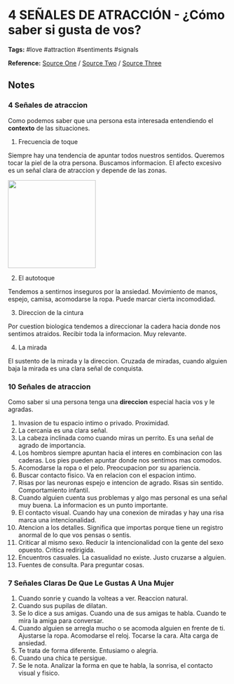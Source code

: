 # 4 SEÑALES DE ATRACCIÓN - ¿Cómo saber si gusta de vos?

**Tags:** #love #attraction #sentiments #signals

**Reference:** [Source One](https://youtu.be/s7jN_Im68_A) / [Source Two](https://youtu.be/-173mK04r78) / [Source Three](https://youtu.be/0tFgrTWAXvM)

## Notes

### 4 Señales de atraccion

Como podemos saber que una persona esta interesada entendiendo el **contexto** de las situaciones.

1. Frecuencia de toque

Siempre hay una tendencia de apuntar todos nuestros sentidos. Queremos tocar la piel de la otra persona. Buscamos informacion. El afecto excesivo es un señal clara de atraccion y depende de las zonas.

<img src="https://static.wixstatic.com/media/03eaf4_17f113b516004adbb1ba07bb8ed4624f~mv2.png/v1/fill/w_435,h_768,al_c/03eaf4_17f113b516004adbb1ba07bb8ed4624f~mv2.png" style="width:200px;">

2. El autotoque

Tendemos a sentirnos inseguros por la ansiedad. Movimiento de manos, espejo, camisa, acomodarse la ropa. Puede marcar cierta incomodidad. 

3. Direccion de la cintura

Por cuestion biologica tendemos a direccionar la cadera hacia donde nos sentimos atraidos. Recibir toda la informacion. Muy relevante.

4. La mirada

El sustento de la mirada y la direccion. Cruzada de miradas, cuando alguien baja la mirada es una clara señal de conquista.

### 10 Señales de atraccion

Como saber si una persona tenga una **direccion** especial hacia vos y le agradas.

1. Invasion de tu espacio intimo o privado. Proximidad.
2. La cercania es una clara señal.
3. La cabeza inclinada como cuando miras un perrito. Es una señal de agrado de importancia.
4. Los hombros siempre apuntan hacia el interes en combinacion con las caderas. Los pies pueden apuntar donde nos sentimos mas comodos.
5. Acomodarse la ropa o el pelo. Preocupacion por su apariencia.
6. Buscar contacto fisico. Va en relacion con el espacion intimo.
7. Risas por las neuronas espejo e intencion de agrado. Risas sin sentido. Comportamiento infantil.
8. Cuando alguien cuenta sus problemas y algo mas personal es una señal muy buena. La informacion es un punto importante.
9. El contacto visual. Cuando hay una conexion de miradas y hay una risa marca una intencionalidad.
10. Atencion a los detalles. Significa que importas porque tiene un registro anormal de lo que vos pensas o sentis.
11. Criticar al mismo sexo. Reducir la intencionalidad con la gente del sexo opuesto. Critica redirigida.
12. Encuentros casuales. La casualidad no existe. Justo cruzarse a alguien.
13. Fuentes de consulta. Para preguntar cosas.

### 7 Señales Claras De Que Le Gustas A Una Mujer

1. Cuando sonrie y cuando la volteas a ver. Reaccion natural.
2. Cuando sus pupilas de dilatan. 
3. Se lo dice a sus amigas. Cuando una de sus amigas te habla. Cuando te mira la amiga para conversar.
4. Cuando alguien se arregla mucho o se acomoda alguien en frente de ti. Ajustarse la ropa. Acomodarse el reloj. Tocarse la cara. Alta carga de ansiedad.
5. Te trata de forma diferente. Entusiamo o alegria. 
6. Cuando una chica te persigue.
7. Se le nota. Analizar la forma en que te habla, la sonrisa, el contacto visual y fisico. 